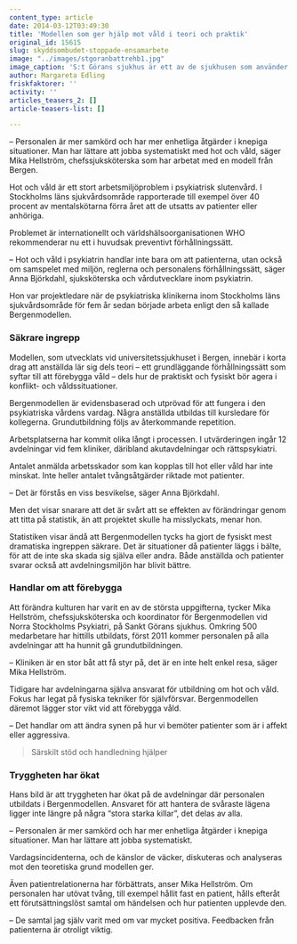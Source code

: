 ```yaml
---
content_type: article
date: 2014-03-12T03:49:30
title: 'Modellen som ger hjälp mot våld i teori och praktik'
original_id: 15615
slug: skyddsombudet-stoppade-ensamarbete
image: "../images/stgoranbattrehb1.jpg"
image_caption: 'S:t Görans sjukhus är ett av de sjukhusen som använder sig av Bergen-modellen'
author: Margareta Edling
friskfaktorer: ''
activity: ''
articles_teasers_2: []
article-teasers-list: []

---
```


– Personalen är mer samkörd och har mer enhetliga åtgärder i knepiga situationer. Man har lättare att jobba systematiskt med hot och våld, säger Mika Hellström, chefssjuksköterska som har arbetat med en modell från Bergen.

Hot och våld är ett stort arbetsmiljöproblem i psykiatrisk slutenvård. I Stockholms läns sjukvårdsområde rapporterade till exempel över 40 procent av mentalskötarna förra året att de utsatts av patienter eller anhöriga.

Problemet är internationellt och världshälsoorganisationen WHO rekommenderar nu ett i huvudsak preventivt förhållningssätt.

– Hot och våld i psykiatrin handlar inte bara om att patienterna, utan också om samspelet med miljön, reglerna och personalens förhållningssätt, säger Anna Björkdahl, sjuksköterska och vårdutvecklare inom psykiatrin.

Hon var projektledare när de psykiatriska klinikerna inom Stockholms läns sjukvårdsområde för fem år sedan började arbeta enligt den så kallade Bergenmodellen.

### Säkrare ingrepp

Modellen, som utvecklats vid universitetssjukhuset i Bergen, innebär i korta drag att anställda lär sig dels teori – ett grundläggande förhållningssätt som syftar till att förebygga våld – dels hur de praktiskt och fysiskt bör agera i konflikt- och våldssituationer.

Bergenmodellen är evidensbaserad och utprövad för att fungera i den psykiatriska vårdens vardag. Några anställda utbildas till kursledare för kollegerna. Grundutbildning följs av återkommande repetition.

Arbetsplatserna har kommit olika långt i processen. I utvärderingen ingår 12 avdelningar vid fem kliniker, däribland akutavdelningar och rättspsykiatri.

Antalet anmälda arbetsskador som kan kopplas till hot eller våld har inte minskat. Inte heller antalet tvångsåtgärder riktade mot patienter.

– Det är förstås en viss besvikelse, säger Anna Björkdahl.

Men det visar snarare att det är svårt att se effekten av förändringar genom att titta på statistik, än att projektet skulle ha misslyckats, menar hon.

Statistiken visar ändå att Bergenmodellen tycks ha gjort de fysiskt mest dramatiska ingreppen säkrare. Det är situationer då patienter läggs i bälte, för att de inte ska skada sig själva eller andra. Både anställda och patienter svarar också att avdelningsmiljön har blivit bättre.

### Handlar om att förebygga

Att förändra kulturen har varit en av de största uppgifterna, tycker Mika Hellström, chefssjuksköterska och koordinator för Bergenmodellen vid Norra Stockholms Psykiatri, på Sankt Görans sjukhus. Omkring 500 medarbetare har hittills utbildats, först 2011 kommer personalen på alla avdelningar att ha hunnit gå grundutbildningen.

– Kliniken är en stor båt att få styr på, det är en inte helt enkel resa, säger Mika Hellström.

Tidigare har avdelningarna själva ansvarat för utbildning om hot och våld. Fokus har legat på fysiska tekniker för självförsvar. Bergenmodellen däremot lägger stor vikt vid att förebygga våld.

– Det handlar om att ändra synen på hur vi bemöter patienter som är i affekt eller aggressiva.

> Särskilt stöd och handledning hjälper

### Tryggheten har ökat

Hans bild är att tryggheten har ökat på de avdelningar där personalen utbildats i Bergenmodellen. Ansvaret för att hantera de svåraste lägena ligger inte längre på några “stora starka killar”, det delas av alla.

– Personalen är mer samkörd och har mer enhetliga åtgärder i knepiga situationer. Man har lättare att jobba systematiskt.

Vardagsincidenterna, och de känslor de väcker, diskuteras och analyseras mot den teoretiska grund modellen ger.

Även patientrelationerna har förbättrats, anser Mika Hellström. Om personalen har utövat tvång, till exempel hållit fast en patient, hålls efteråt ett förutsättningslöst samtal om händelsen och hur patienten upplevde den.

– De samtal jag själv varit med om var mycket positiva. Feedbacken från patienterna är otroligt viktig.

